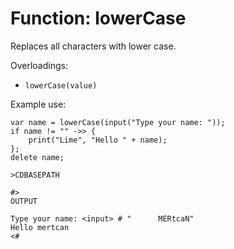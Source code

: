 # Function: lowerCase

Replaces all characters with lower case.

Overloadings:
+ ``lowerCase(value)``

Example use:
```
var name = lowerCase(input("Type your name: "));
if name != "" ->> {
    print("Lime", "Hello " + name);
};
delete name;

>CDBASEPATH

#>
OUTPUT

Type your name: <input> # "      MERtcaN"
Hello mertcan
<#
```
